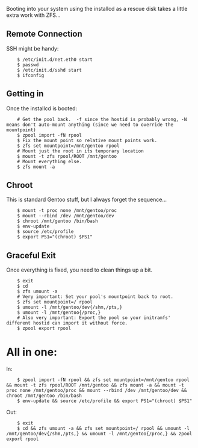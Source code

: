 Booting into your system using the installcd as a rescue disk takes a little extra work with ZFS...

Remote Connection
-----------------

SSH might be handy:

		$ /etc/init.d/net.eth0 start
		$ passwd
		$ /etc/init.d/sshd start
		$ ifconfig

Getting in
----------

Once the installcd is booted:

		# Get the pool back.  -f since the hostid is probably wrong, -N means don't auto-mount anything (since we need to override the mountpoint)
		$ zpool import -fN rpool
		$ Fix the mount point so relative mount points work.
		$ zfs set mountpoint=/mnt/gentoo rpool
		# Mount just the root in its temporary location
		$ mount -t zfs rpool/ROOT /mnt/gentoo
		# Mount everything else.
		$ zfs mount -a

Chroot
------

This is standard Gentoo stuff, but I always forget the sequence...

		$ mount -t proc none /mnt/gentoo/proc
		$ mount --rbind /dev /mnt/gentoo/dev
		$ chroot /mnt/gentoo /bin/bash
		$ env-update
		$ source /etc/profile
		$ export PS1="(chroot) $PS1"

Graceful Exit
-------------

Once everything is fixed, you need to clean things up a bit.

		$ exit
		$ cd
		$ zfs umount -a
		# Very important: Set your pool's mountpoint back to root.
		$ zfs set mountpoint=/ rpool
		$ umount -l /mnt/gentoo/dev{/shm,/pts,}
		$ umount -l /mnt/gentoo{/proc,}
		# Also very important: Export the pool so your initramfs' different hostid can import it without force.
		$ zpool export rpool

All in one:
===========

In:

		$ zpool import -fN rpool && zfs set mountpoint=/mnt/gentoo rpool && mount -t zfs rpool/ROOT /mnt/gentoo && zfs mount -a && mount -t proc none /mnt/gentoo/proc && mount --rbind /dev /mnt/gentoo/dev && chroot /mnt/gentoo /bin/bash
		$ env-update && source /etc/profile && export PS1="(chroot) $PS1"

Out:

		$ exit
		$ cd && zfs umount -a && zfs set mountpoint=/ rpool && umount -l /mnt/gentoo/dev{/shm,/pts,} && umount -l /mnt/gentoo{/proc,} && zpool export rpool
		

